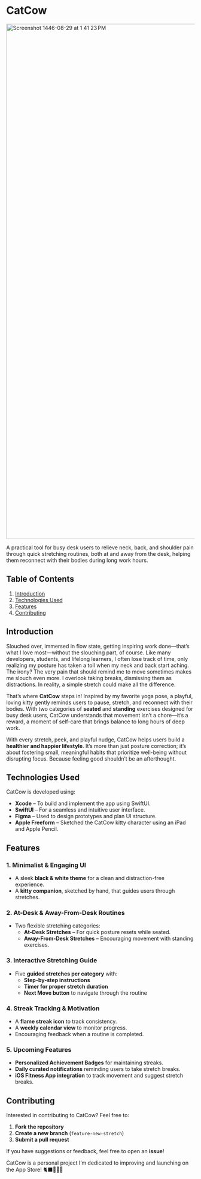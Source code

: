 # CatCow

<img width="1373" alt="Screenshot 1446-08-29 at 1 41 23 PM" src="https://github.com/user-attachments/assets/e1f157b9-0167-491a-bc3b-8306b196e225" />


A practical tool for busy desk users to relieve neck, back, and shoulder pain through quick stretching routines, both at and away from the desk, helping them reconnect with their bodies during long work hours.

## Table of Contents
1. [Introduction](#introduction)
2. [Technologies Used](#technologies-used)
3. [Features](#features)
4. [Contributing](#contributing)


## Introduction

Slouched over, immersed in flow state, getting inspiring work done—that’s what I love most—without the slouching part, of course. Like many developers, students, and lifelong learners, I often lose track of time, only realizing my posture has taken a toll when my neck and back start aching. The irony? The very pain that should remind me to move sometimes makes me slouch even more. I overlook taking breaks, dismissing them as distractions. In reality, a simple stretch could make all the difference.

That’s where **CatCow** steps in! Inspired by my favorite yoga pose, a playful, loving kitty gently reminds users to pause, stretch, and reconnect with their bodies. With two categories of **seated** and **standing** exercises designed for busy desk users, CatCow understands that movement isn’t a chore—it’s a reward, a moment of self-care that brings balance to long hours of deep work.

With every stretch, peek, and playful nudge, CatCow helps users build a **healthier and happier lifestyle**. It’s more than just posture correction; it’s about fostering small, meaningful habits that prioritize well-being without disrupting focus. Because feeling good shouldn’t be an afterthought.



## Technologies Used

CatCow is developed using:

- **Xcode** – To build and implement the app using SwiftUI.
- **SwiftUI** – For a seamless and intuitive user interface.
- **Figma** – Used to design prototypes and plan UI structure.
- **Apple Freeform** – Sketched the CatCow kitty character using an iPad and Apple Pencil.



## Features

### 1. **Minimalist & Engaging UI**
- A sleek **black & white theme** for a clean and distraction-free experience.
- A **kitty companion**, sketched by hand, that guides users through stretches.

### 2. **At-Desk & Away-From-Desk Routines**
- Two flexible stretching categories:
  - **At-Desk Stretches** – For quick posture resets while seated.
  - **Away-From-Desk Stretches** – Encouraging movement with standing exercises.

### 3. **Interactive Stretching Guide**
- Five **guided stretches per category** with:
  - **Step-by-step instructions**
  - **Timer for proper stretch duration**
  - **Next Move button** to navigate through the routine

### 4. **Streak Tracking & Motivation**
- A **flame streak icon** to track consistency.
- A **weekly calendar view** to monitor progress.
- Encouraging feedback when a routine is completed.

### 5. **Upcoming Features**
- **Personalized Achievement Badges** for maintaining streaks.
- **Daily curated notifications** reminding users to take stretch breaks.
- **iOS Fitness App integration** to track movement and suggest stretch breaks.



## Contributing

Interested in contributing to CatCow? Feel free to:
1. **Fork the repository**
2. **Create a new branch** (`feature-new-stretch`)
3. **Submit a pull request**

If you have suggestions or feedback, feel free to open an **issue**!



CatCow is a personal project I’m dedicated to improving and launching on the App Store! 🐈‍⬛🧘‍♀️✨
